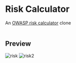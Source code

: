 <h1>Risk Calculator</h1>

An [OWASP risk calculator](https://www.owasp-risk-rating.com/) clone
<br>
<br>
<h2>Preview</h2>

![risk](https://user-images.githubusercontent.com/110326359/204522660-c177133b-d852-46ab-9295-f7ba4f3c414f.png)
![risk2](https://user-images.githubusercontent.com/110326359/204522704-218658a4-538e-4048-a05a-49237b613988.png)


